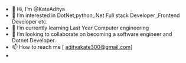 - 👋 Hi, I’m @KateAditya
- 👀 I’m interested in DotNet,python,.Net Full stack Developer ,Frontend Developer etc.
- 🌱 I’m currently learning Last Year Computer engineering  
- 💞️ I’m looking to collaborate on  becoming a software engineer and Dotnet Developer. 
- 📫 How to reach me [ adityakate300@gmail.com]
- 

<!---
KateAditya/KateAditya is a ✨ special ✨ repository because its `README.md` (this file) appears on your GitHub profile.
You can click the Preview link to take a look at your changes.
--->
